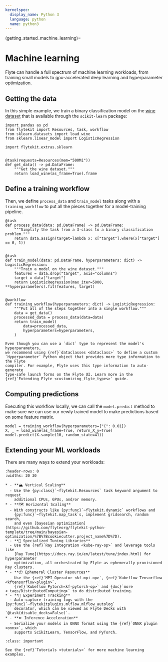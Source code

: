 ```yaml
---
kernelspec:
  display_name: Python 3
  language: python
  name: python3
---
```


(getting_started_machine_learning)=

# Machine learning

Flyte can handle a full spectrum of machine learning workloads, from
training small models to gpu-accelerated deep learning and hyperparameter
optimization.

## Getting the data

In this simple example, we train a binary classification model on the
[wine dataset](https://scikit-learn.org/stable/datasets/toy_dataset.html#wine-dataset)
that is available through the `scikit-learn` package:

```{code-cell} ipython3
import pandas as pd
from flytekit import Resources, task, workflow
from sklearn.datasets import load_wine
from sklearn.linear_model import LogisticRegression

import flytekit.extras.sklearn


@task(requests=Resources(mem="500Mi"))
def get_data() -> pd.DataFrame:
    """Get the wine dataset."""
    return load_wine(as_frame=True).frame
```

## Define a training workflow

Then, we define `process_data` and `train_model` tasks along with a
`training_workflow` to put all the pieces together for a model-training
pipeline.

```{code-cell} ipython3
@task
def process_data(data: pd.DataFrame) -> pd.DataFrame:
    """Simplify the task from a 3-class to a binary classification problem."""
    return data.assign(target=lambda x: x["target"].where(x["target"] == 0, 1))


@task
def train_model(data: pd.DataFrame, hyperparameters: dict) -> LogisticRegression:
    """Train a model on the wine dataset."""
    features = data.drop("target", axis="columns")
    target = data["target"]
    return LogisticRegression(max_iter=5000, **hyperparameters).fit(features, target)


@workflow
def training_workflow(hyperparameters: dict) -> LogisticRegression:
    """Put all of the steps together into a single workflow."""
    data = get_data()
    processed_data = process_data(data=data)
    return train_model(
        data=processed_data,
        hyperparameters=hyperparameters,
    )

```

```{important}
Even though you can use a `dict` type to represent the model's hyperparameters,
we recommend using {ref}`dataclasses <dataclass>` to define a custom
`Hyperparameter` Python object that provides more type information to the Flyte
compiler. For example, Flyte uses this type information to auto-generate
type-safe launch forms on the Flyte UI. Learn more in the
{ref}`Extending Flyte <customizing_flyte_types>` guide.
```

## Computing predictions

Executing this workflow locally, we can call the `model.predict` method to make
sure we can use our newly trained model to make predictions based on some
feature matrix.

```{code-cell} ipython3
model = training_workflow(hyperparameters={"C": 0.01})
X, _ = load_wine(as_frame=True, return_X_y=True)
model.predict(X.sample(10, random_state=41))
```

## Extending your ML workloads

There are many ways to extend your workloads:

```{list-table}
:header-rows: 0
:widths: 20 30

* - **🏔 Vertical Scaling**
  - Use the {py:class}`~flytekit.Resources` task keyword argument to request
    additional CPUs, GPUs, and/or memory.
* - **🗺 Horizontal Scaling**
  - With constructs like {py:func}`~flytekit.dynamic` workflows and
    {py:func}`~flytekit.map_task`s, implement gridsearch, random search,
    and even [bayesian optimization](https://github.com/flyteorg/flytekit-python-template/tree/main/bayesian-optimization/%7B%7Bcookiecutter.project_name%7D%7D).
* - **🔧 Specialized Tuning Libraries**
  - Use the {ref}`Ray Integration <kube-ray-op>` and leverage tools like
    [Ray Tune](https://docs.ray.io/en/latest/tune/index.html) for hyperparameter
    optimization, all orchestrated by Flyte as ephemerally-provisioned Ray clusters.
* - **📦 Ephemeral Cluster Resources**
  - Use the {ref}`MPI Operator <kf-mpi-op>`, {ref}`Kubeflow Tensorflow <kftensorflow-plugin>`,
    {ref}`Kubeflow Pytorch<kf-pytorch-op>` and {doc}`more <_tags/DistributedComputing>` to do distributed training.
* - **🔎 Experiment Tracking**
  - Auto-capture training logs with the {py:func}`~flytekitplugins.mlflow.mlflow_autolog`
    decorator, which can be viewed as Flyte Decks with `@task(disable_decks=False)`.
* - **⏩ Inference Acceleration**
  - Serialize your models in ONNX format using the {ref}`ONNX plugin <onnx>`, which
    supports ScikitLearn, TensorFlow, and PyTorch.
```

```{admonition} Learn more
:class: important

See the {ref}`Tutorials <tutorials>` for more machine learning examples.
```
